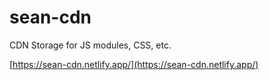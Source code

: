 # sean-cdn
CDN Storage for JS modules, CSS, etc.

[https://sean-cdn.netlify.app/](https://sean-cdn.netlify.app/)
